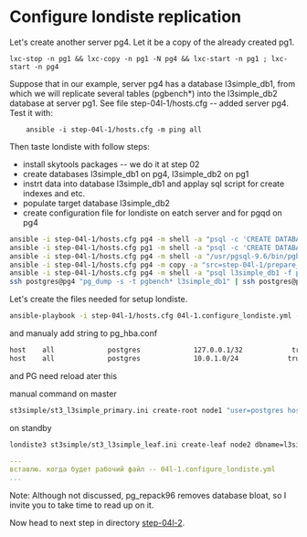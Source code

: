 Configure londiste replication
================

Let's create another server pg4. Let it be a copy of the already created pg1.

	lxc-stop -n pg1 && lxc-copy -n pg1 -N pg4 && lxc-start -n pg1 ; lxc-start -n pg4

Suppose that in our example, server pg4 has a database l3simple\_db1, from which we will replicate several tables (pgbench\*) into the l3simple\_db2 database at server pg1.
See file step-04l-1/hosts.cfg -- added server pg4. Test it with:

        ansible -i step-04l-1/hosts.cfg -m ping all

Then taste londiste with follow steps:
* install skytools packages -- we do it at step 02
* create databases l3simple\_db1 on pg4, l3simple\_db2 on pg1
* instrt data into database l3simple\_db1 and applay sql script for create indexes and etc.
* populate target database l3simple\_db2
* create configuration file for londiste on eatch server and for pgqd on pg4


```bash
ansible -i step-04l-1/hosts.cfg pg4 -m shell -a "psql -c 'CREATE DATABASE l3simple_db1;'" --become --become-user postgres
ansible -i step-04l-1/hosts.cfg pg1 -m shell -a "psql -c 'CREATE DATABASE l3simple_db2;'" --become --become-user postgres
ansible -i step-04l-1/hosts.cfg pg4 -m shell -a "/usr/pgsql-9.6/bin/pgbench -i -s 2 -F 80 l3simple_db1" --become --become-user postgres
ansible -i step-04l-1/hosts.cfg pg4 -m copy -a "src=step-04l-1/prepare_pgbenchdb_for_londiste.sql dest=~" --become --become-user postgres
ansible -i step-04l-1/hosts.cfg pg4 -m shell -a "psql l3simple_db1 -f prepare_pgbenchdb_for_londiste.sql" --become --become-user postgres
ssh postgres@pg4 "pg_dump -s -t pgbench* l3simple_db1" | ssh postgres@pg1 "psql l3simple_db2"

```
Let's create the files needed for setup londiste.

```bash
ansible-playbook -i step-04l-1/hosts.cfg 04l-1.configure_londiste.yml --extra-vars "host=st3-replication"

```

and manualy add string to pg\_hba.conf

```bash
host    all             postgres             127.0.0.1/32            trust
host    all             postgres             10.0.1.0/24            trust

```
and PG need reload ater this

manual command on master

```bash
st3simple/st3_l3simple_primary.ini create-root node1 "user=postgres host=pg4 dbname=l3simple_db1"

```

on standby

```bash
londiste3 st3simple/st3_l3simple_leaf.ini create-leaf node2 dbname=l3simple_db2 --provider="dbname=l3simple_db1 user=postgres host=pg4"
```

``` yaml
---
вставлю. когда будет рабочий файл -- 04l-1.configure_londiste.yml
...
```
Note: Although not discussed, pg\_repack96 removes database bloat, so I invite you to take time to read up on it.


Now head to next step in directory [step-04l-2](https://github.com/4orbit/ansible-PG-tuto/tree/master/step-04l-2).
